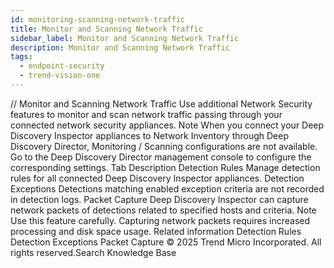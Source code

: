 ```yaml
---
id: monitoring-scanning-network-traffic
title: Monitor and Scanning Network Traffic
sidebar_label: Monitor and Scanning Network Traffic
description: Monitor and Scanning Network Traffic
tags:
  - endpoint-security
  - trend-vision-one
---
```


/*<![CDATA[*/ $('#title').html($('meta[name=map-description]').attr('content')); /*]]>*/ Monitor and Scanning Network Traffic Use additional Network Security features to monitor and scan network traffic passing through your connected network security appliances. Note When you connect your Deep Discovery Inspector appliances to Network Inventory through Deep Discovery Director, Monitoring / Scanning configurations are not available. Go to the Deep Discovery Director management console to configure the corresponding settings. Tab Description Detection Rules Manage detection rules for all connected Deep Discovery Inspector appliances. Detection Exceptions Detections matching enabled exception criteria are not recorded in detection logs. Packet Capture Deep Discovery Inspector can capture network packets of detections related to specified hosts and criteria. Note Use this feature carefully. Capturing network packets requires increased processing and disk space usage. Related information Detection Rules Detection Exceptions Packet Capture © 2025 Trend Micro Incorporated. All rights reserved.Search Knowledge Base